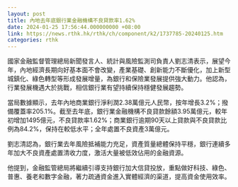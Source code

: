 ```yaml
---
layout: post
title: 內地去年底銀行業金融機構不良貸款率1.62%
date: 2024-01-25 17:56:44.000000000 +08:00
link: https://news.rthk.hk/rthk/ch/component/k2/1737785-20240125.htm
categories: rthk
---
```


國家金融監督管理總局新聞發言人、統計與風險監測司負責人劉志清表示，展望今年，內地經濟長期向好基本面不會改變，產業基礎、創新能力不斷優化，加上新型城鎮化、綠色轉型等形成發展增量，為銀行和保險業發展提供強大動力。他認為，行業發展機遇大於挑戰，相信銀行業有望持續保持穩健發展趨勢。

當局數據顯示，去年內地商業銀行淨利潤2.38萬億元人民幣，按年增長3.2%；撥備覆蓋率205.1%。截至去年底，銀行業金融機構不良貸款餘額3.95萬億元，較年初增加1495億元，不良貸款率1.62%；商業銀行逾期90天以上貸款與不良貸款比例為84.2%，保持在較低水平；全年處置不良資產3萬億元。

劉志清認為，銀行業去年風險抵補能力充足，資產質量總體保持平穩，銀行連續多年加大不良資產處置清收力度，激活大量被低效佔用的金融資源。

他提到，金融監管總局將繼續引導支持銀行加大信貸投放，重點做好科技、綠色、普惠、養老和數字金融，著力疏通資金進入實體經濟的渠道，提高資金使用效率。
